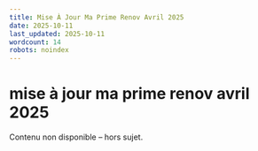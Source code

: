 ```yaml
---
title: Mise À Jour Ma Prime Renov Avril 2025
date: 2025-10-11
last_updated: 2025-10-11
wordcount: 14
robots: noindex
---
```


# mise à jour ma prime renov avril 2025

Contenu non disponible – hors sujet.